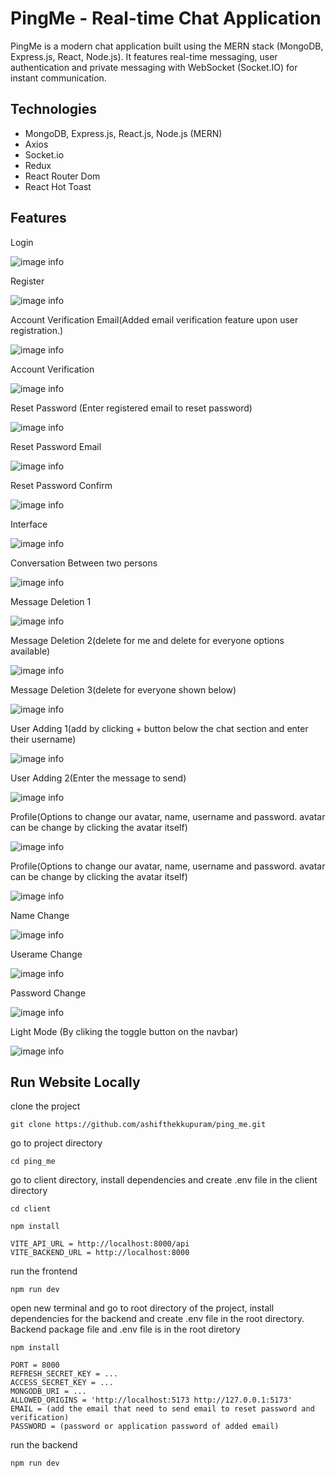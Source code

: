 # PingMe - Real-time Chat Application

PingMe is a modern chat application built using the MERN stack (MongoDB, Express.js, React, Node.js). It features real-time messaging, user authentication and private messaging with WebSocket (Socket.IO) for instant communication.

## Technologies
- MongoDB, Express.js, React.js, Node.js (MERN)
- Axios
- Socket.io
- Redux
- React Router Dom
- React Hot Toast

## Features
Login <br />

![image info](screenshots/Ping%20me%20Login.png) <br />

Register <br />

![image info](screenshots/Ping%20me%20register.png) <br />

Account Verification Email(Added email verification feature upon user registration.) <br />

![image info](screenshots/Ping%20me%20account%20verificaton%20email.png) <br />

Account Verification <br />

![image info](screenshots/Ping%20me%20account%20verificaton.png) <br />

Reset Password (Enter registered email to reset password) <br />

![image info](screenshots/Ping%20me%20reset%20password.png) <br />

Reset Password Email <br />

![image info](screenshots/Ping%20me%20reset%20password%20email.png) <br />

Reset Password Confirm <br />

![image info](screenshots/Ping%20me%20reset%20password%20confirm.png) <br />

Interface <br />

![image info](screenshots/Ping%20me%20interface%202.png) <br />

Conversation Between two persons <br />

![image info](screenshots/Ping%20me%20conversation.png) <br />

Message Deletion 1 <br />

![image info](screenshots/Ping%20me%20delete%20message%201.png) <br />

Message Deletion 2(delete for me and delete for everyone options available) <br />

![image info](screenshots/Ping%20me%20delete%20message%202.png) <br />

Message Deletion 3(delete for everyone shown below) <br />

![image info](screenshots/Ping%20me%20delete%20message%203.png) <br />

User Adding 1(add by clicking + button below the chat section and enter their username) <br />

![image info](screenshots/Ping%20me%20user%20adding%201.png) <br />

User Adding 2(Enter the message to send) <br />

![image info](screenshots/Ping%20me%20user%20adding%202.png) <br />

Profile(Options to change our avatar, name, username and password. avatar can be change by clicking the avatar itself) <br />

![image info](screenshots/Ping%20me%20profile.png) <br />

Profile(Options to change our avatar, name, username and password. avatar can be change by clicking the avatar itself) <br />

![image info](screenshots/Ping%20me%20profile.png) <br />

Name Change <br />

![image info](screenshots/Ping%20me%20name%20change.png) <br />

Userame Change <br />

![image info](screenshots/Ping%20me%20username%20change.png) <br />

Password Change <br />

![image info](screenshots/Ping%20me%20password%20change.png) <br />

Light Mode (By cliking the toggle button on the navbar) <br />

![image info](screenshots/Ping%20me%20light%20mode.png) <br />

## Run Website Locally

clone the project

```
git clone https://github.com/ashifthekkupuram/ping_me.git
```

go to project directory

```
cd ping_me
```

go to client directory, install dependencies and create .env file in the client directory

```
cd client
```

```
npm install
```

```
VITE_API_URL = http://localhost:8000/api
VITE_BACKEND_URL = http://localhost:8000
```

run the frontend

```
npm run dev
```

open new terminal and go to root directory of the project, install dependencies for the backend and create .env file in the root directory. Backend package file and .env file is in the root diretory

```
npm install
```

```
PORT = 8000
REFRESH_SECRET_KEY = ...
ACCESS_SECRET_KEY = ...
MONGODB_URI = ...
ALLOWED_ORIGINS = 'http://localhost:5173 http://127.0.0.1:5173'
EMAIL = (add the email that need to send email to reset password and verification)
PASSWORD = (password or application password of added email)
```

run the backend

```
npm run dev
```
















